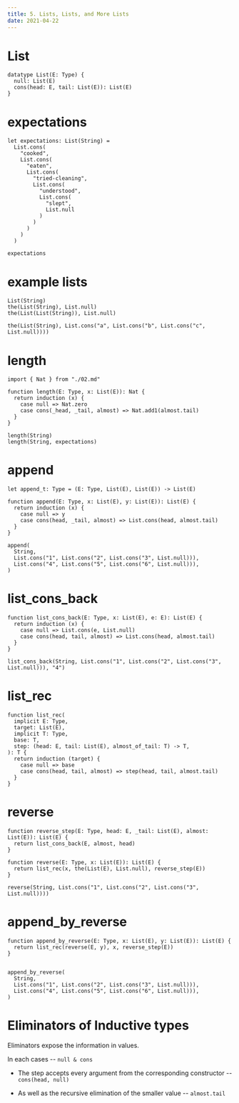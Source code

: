 ```yaml
---
title: 5. Lists, Lists, and More Lists
date: 2021-04-22
---
```


# List

```cicada
datatype List(E: Type) {
  null: List(E)
  cons(head: E, tail: List(E)): List(E)
}
```

# expectations

```cicada
let expectations: List(String) =
  List.cons(
    "cooked",
    List.cons(
      "eaten",
      List.cons(
        "tried-cleaning",
        List.cons(
          "understood",
          List.cons(
            "slept",
            List.null
          )
        )
      )
    )
  )

expectations
```

# example lists

```cicada
List(String)
the(List(String), List.null)
the(List(List(String)), List.null)

the(List(String), List.cons("a", List.cons("b", List.cons("c", List.null))))
```

# length

```cicada
import { Nat } from "./02.md"

function length(E: Type, x: List(E)): Nat {
  return induction (x) {
    case null => Nat.zero
    case cons(_head, _tail, almost) => Nat.add1(almost.tail)
  }
}

length(String)
length(String, expectations)
```

# append

```cicada
let append_t: Type = (E: Type, List(E), List(E)) -> List(E)

function append(E: Type, x: List(E), y: List(E)): List(E) {
  return induction (x) {
    case null => y
    case cons(head, _tail, almost) => List.cons(head, almost.tail)
  }
}

append(
  String,
  List.cons("1", List.cons("2", List.cons("3", List.null))),
  List.cons("4", List.cons("5", List.cons("6", List.null))),
)
```

# list_cons_back

```cicada
function list_cons_back(E: Type, x: List(E), e: E): List(E) {
  return induction (x) {
    case null => List.cons(e, List.null)
    case cons(head, tail, almost) => List.cons(head, almost.tail)
  }
}

list_cons_back(String, List.cons("1", List.cons("2", List.cons("3", List.null))), "4")
```

# list_rec

```cicada
function list_rec(
  implicit E: Type,
  target: List(E),
  implicit T: Type,
  base: T,
  step: (head: E, tail: List(E), almost_of_tail: T) -> T,
): T {
  return induction (target) {
    case null => base
    case cons(head, tail, almost) => step(head, tail, almost.tail)
  }
}
```

# reverse

```cicada
function reverse_step(E: Type, head: E, _tail: List(E), almost: List(E)): List(E) {
  return list_cons_back(E, almost, head)
}

function reverse(E: Type, x: List(E)): List(E) {
  return list_rec(x, the(List(E), List.null), reverse_step(E))
}

reverse(String, List.cons("1", List.cons("2", List.cons("3", List.null))))
```

# append_by_reverse

```cicada
function append_by_reverse(E: Type, x: List(E), y: List(E)): List(E) {
  return list_rec(reverse(E, y), x, reverse_step(E))
}


append_by_reverse(
  String,
  List.cons("1", List.cons("2", List.cons("3", List.null))),
  List.cons("4", List.cons("5", List.cons("6", List.null))),
)
```

# Eliminators of Inductive types

Eliminators expose the information in values.

In each cases -- `null & cons`

- The step accepts every argument from the corresponding constructor -- `cons(head, null)`

- As well as the recursive elimination of the smaller value -- `almost.tail`
